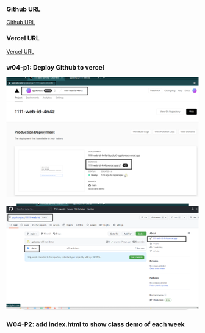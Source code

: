 ### Github URL

[Github URL](https://github.com/qqskonjac/1111-web-id)

### Vercel URL

[Vercel URL](https://1111-web-id-4n4z.vercel.app/)

### w04-p1: Deploy Github to vercel

![](w04p1.png)

![](w04p2.png)

### W04-P2: add index.html to show class demo of each week
